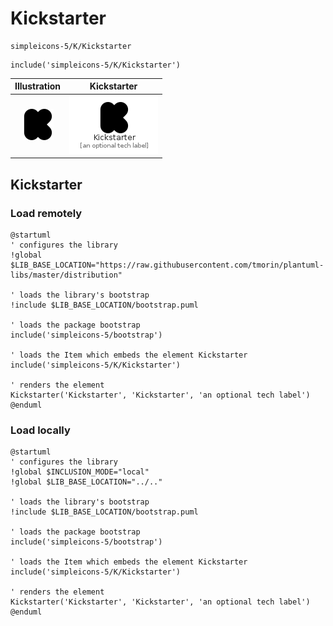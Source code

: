 # Kickstarter


```text
simpleicons-5/K/Kickstarter
```

```text
include('simpleicons-5/K/Kickstarter')
```



| Illustration | Kickstarter |
| :---: | :---: |
| ![illustration for Illustration](../../simpleicons-5/K/Kickstarter.png) | ![illustration for Kickstarter](../../simpleicons-5/K/Kickstarter.Local.png) |




## Kickstarter

### Load remotely
```plantuml
@startuml
' configures the library
!global $LIB_BASE_LOCATION="https://raw.githubusercontent.com/tmorin/plantuml-libs/master/distribution"

' loads the library's bootstrap
!include $LIB_BASE_LOCATION/bootstrap.puml

' loads the package bootstrap
include('simpleicons-5/bootstrap')

' loads the Item which embeds the element Kickstarter
include('simpleicons-5/K/Kickstarter')

' renders the element
Kickstarter('Kickstarter', 'Kickstarter', 'an optional tech label')
@enduml
```

### Load locally
```plantuml
@startuml
' configures the library
!global $INCLUSION_MODE="local"
!global $LIB_BASE_LOCATION="../.."

' loads the library's bootstrap
!include $LIB_BASE_LOCATION/bootstrap.puml

' loads the package bootstrap
include('simpleicons-5/bootstrap')

' loads the Item which embeds the element Kickstarter
include('simpleicons-5/K/Kickstarter')

' renders the element
Kickstarter('Kickstarter', 'Kickstarter', 'an optional tech label')
@enduml
```

